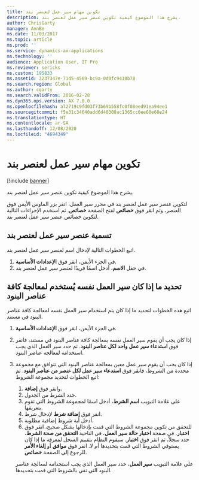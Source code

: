 ```yaml
---
title: تكوين مهام سير عمل لعنصر بند
description: يشرح هذا الموضوع كيفية تكوين عنصر سير عمل لعنصر بند.
author: ChrisGarty
manager: AnnBe
ms.date: 11/03/2017
ms.topic: article
ms.prod: ''
ms.service: dynamics-ax-applications
ms.technology: ''
audience: Application User, IT Pro
ms.reviewer: sericks
ms.custom: 195833
ms.assetid: 3237347e-71d5-4569-bc9a-0d0fc9410b78
ms.search.region: Global
ms.author: cgarty
ms.search.validFrom: 2016-02-28
ms.dyn365.ops.version: AX 7.0.0
ms.openlocfilehash: a72719c9fd03f73b69b558fc0f08eed91ea94ee1
ms.sourcegitcommit: f5e31c34640add6d40308ac1365cc0ee60e60e24
ms.translationtype: HT
ms.contentlocale: ar-SA
ms.lasthandoff: 12/08/2020
ms.locfileid: "4694349"
---
```

# <a name="configure-line-item-workflows"></a>تكوين مهام سير عمل لعنصر بند

[!include [banner](../includes/banner.md)]

يشرح هذا الموضوع كيفية تكوين عنصر سير عمل لعنصر بند.

لتكوين عنصر سير عمل لعنصر بند في محرر سير العمل، انقر بزر الماوس الأيمن فوق العنصر، وثم انقر فوق **خصائص** لفتح الصفحة **خصائص**. ثم استخدم الإجراءات التالية لتكوين خصائص عنصر سير عمل لعنصر بند.

## <a name="name-the-line-item-workflow-element"></a>تسمية عنصر سير عمل لعنصر بند

اتبع الخطوات التالية لإدخال اسم لعنصر سير عمل لعنصر بند.

1. في الجزء الأيمن، انقر فوق **الإعدادات الأساسية‬**.
2. في حقل **الاسم**، أدخل اسمًا فريدًا لعنصر سير عمل لعنصر بند.

## <a name="specify-whether-the-same-workflow-is-used-to-process-all-line-items"></a>تحديد ما إذا كان سير العمل نفسه يُستخدم لمعالجة كافة عناصر البنود

اتبع هذه الخطوات لتحديد ما إذا كان يتم استخدام سير العمل نفسه لمعالجة كافة عناصر البنود في مستند.

1. في الجزء الأيمن، انقر فوق **الإعدادات الأساسية‬**.
2. إذا كان يجب أن يقوم سير العمل نفسه بمعالجة كافة عناصر البنود في مستند، فانقر فوق **استدعاء سير عمل واحد لكل عناصر البنود‬**. ثم حدد سير العمل الذي يجب استخدامه لمعالجة عناصر البنود.
3. إذا كان يجب أن يقوم سير عمل معين بمعالجة عناصر البنود التي تتوافق مع مجموعة محددة من الشروط، فانقر فوق **استدعاء سير عمل لكل عنصر من عناصر البنود‬**. ثم اتبع الخطوات لتحديد مجموعة الشروط:

    1. وانقر فوق **إضافة**.
    2. حدد الشرط من الجدول.
    3. على علامة التبويب **اسم الشرط**، أدخل اسمًا لمجموعة الشروط التي تقوم بتعريفها.
    4. انقر فوق **إضافة شرط** لإدخال شرط.
    5. أدخل أية شروط إضافية مطلوبة.
    6. للتحقق من تكوين مجموعة الشروط التي قمت بإدخالها بشكل صحيح، انقر فوق **اختبار**. في صفحة **اختبار حالة سير العمل**، في الناحية **التحقق من صحة الشرط**، حدد سجلاً، ثم انقر فوق **اختبار**. سيقوم النظام بتقييم السجل لمعرفة ما إذا كان يستوفي الشروط التي قمت بتحديدها أم لا. انقر فوق **موافق** أو **إلغاء الأمر** للرجوع إلى الصفحة **خصائص**.

    على علامة التبويب **سير العمل**، حدد سير العمل الذي يجب استخدامه لمعالجة عناصر البنود التي تفي بالشروط التي قمت بتحديدها.
